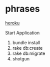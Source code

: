 # phrases

[heroku](https://lit-retreat-52753.herokuapp.com/)

Start Application

1.  bundle install
2.  rake db:create
3.  rake db:migrate
4.  shotgun
